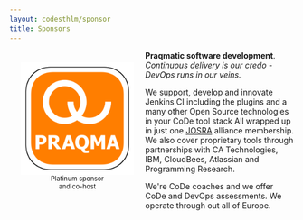 ```yaml
---
layout: codesthlm/sponsor
title: Sponsors
---
```

<div style="width:200px;float:left;padding:20px">
  <div style="height:200px;position:relative;">
    <a href="http://www.praqma.net" target="_blank"><img style="position: absolute; top: 0;width:200px" src="/sponsors/logos/praqma_1x1.png" /></a>
  </div>
  <div style="height:40px;text-align:center;font-size:82%;">Platinum sponsor<br/> and co-host</div>
</div>


__Praqmatic software development__.<br/>
_Continuous delivery is our credo - DevOps runs in our veins._

We support, develop and innovate Jenkins CI including the plugins and a many other Open Source technologies in your CoDe tool stack All wrapped up in just one [JOSRA](www.josra.org) alliance membership. We also cover proprietary tools through partnerships with CA Technologies, IBM, CloudBees, Atlassian and Programming Research.

We're CoDe coaches and we offer CoDe and DevOps assessments. We operate through out all of Europe.
